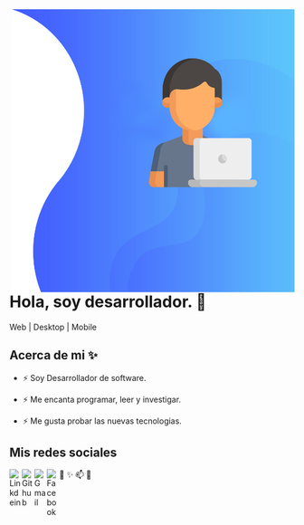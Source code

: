 <img align="right" width="500" height="500" src="img/banner-img.png">


# Hola, soy desarrollador. 👋

Web | Desktop | Mobile

## Acerca de mi ✨

- ⚡ Soy Desarrollador de software.

- ⚡ Me encanta programar, leer y investigar.

- ⚡ Me gusta probar las nuevas tecnologias.


## Mis redes sociales

<a href="https://www.linkedin.com/in/fidel-cartolin-rojas/">
  <img align="left" alt="Linkdein" width="22px" src="https://cdn.jsdelivr.net/npm/simple-icons@v3/icons/linkedin.svg" />
</a> 💬
<a href="https://github.com/GITCART">
  <img align="left" alt="Github" width="22px" src="https://img.icons8.com/fluent/48/000000/github.png"/>
</a> ✨
<a href="mailto:cartolin1011@gmail.com">
  <img align="left" alt="Gmail" width="22px" src="https://img.icons8.com/fluent/48/000000/gmail.png"/>
</a> 📫
<a href="https://www.facebook.com/FidelColdplay">
  <img align="left" alt="Facebook" width="22px" src="https://img.icons8.com/android/24/000000/facebook.png"/>
</a> 👯
